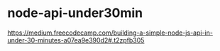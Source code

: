 # node-api-under30min

https://medium.freecodecamp.com/building-a-simple-node-js-api-in-under-30-minutes-a07ea9e390d2#.t2zpfb305
